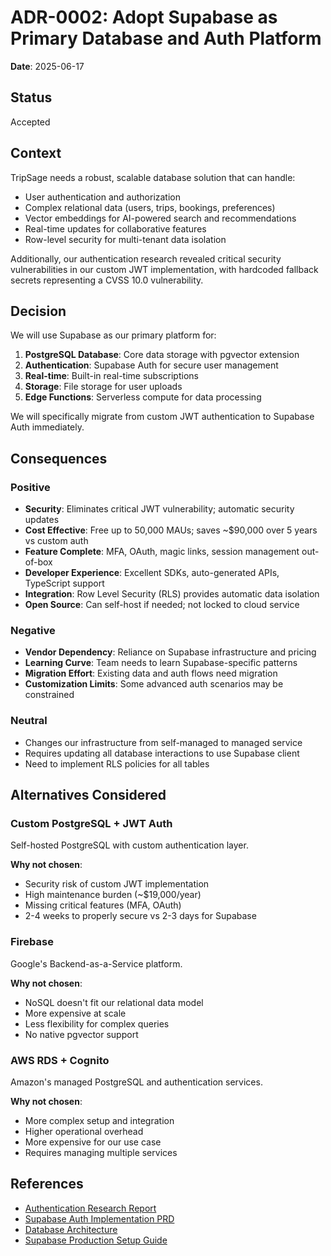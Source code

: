 # ADR-0002: Adopt Supabase as Primary Database and Auth Platform

**Date**: 2025-06-17

## Status

Accepted

## Context

TripSage needs a robust, scalable database solution that can handle:

- User authentication and authorization
- Complex relational data (users, trips, bookings, preferences)
- Vector embeddings for AI-powered search and recommendations
- Real-time updates for collaborative features
- Row-level security for multi-tenant data isolation

Additionally, our authentication research revealed critical security vulnerabilities in our custom JWT implementation, with hardcoded fallback secrets representing a CVSS 10.0 vulnerability.

## Decision

We will use Supabase as our primary platform for:

1. **PostgreSQL Database**: Core data storage with pgvector extension
2. **Authentication**: Supabase Auth for secure user management
3. **Real-time**: Built-in real-time subscriptions
4. **Storage**: File storage for user uploads
5. **Edge Functions**: Serverless compute for data processing

We will specifically migrate from custom JWT authentication to Supabase Auth immediately.

## Consequences

### Positive

- **Security**: Eliminates critical JWT vulnerability; automatic security updates
- **Cost Effective**: Free up to 50,000 MAUs; saves ~$90,000 over 5 years vs custom auth
- **Feature Complete**: MFA, OAuth, magic links, session management out-of-box
- **Developer Experience**: Excellent SDKs, auto-generated APIs, TypeScript support
- **Integration**: Row Level Security (RLS) provides automatic data isolation
- **Open Source**: Can self-host if needed; not locked to cloud service

### Negative

- **Vendor Dependency**: Reliance on Supabase infrastructure and pricing
- **Learning Curve**: Team needs to learn Supabase-specific patterns
- **Migration Effort**: Existing data and auth flows need migration
- **Customization Limits**: Some advanced auth scenarios may be constrained

### Neutral

- Changes our infrastructure from self-managed to managed service
- Requires updating all database interactions to use Supabase client
- Need to implement RLS policies for all tables

## Alternatives Considered

### Custom PostgreSQL + JWT Auth

Self-hosted PostgreSQL with custom authentication layer.

**Why not chosen**:

- Security risk of custom JWT implementation
- High maintenance burden (~$19,000/year)
- Missing critical features (MFA, OAuth)
- 2-4 weeks to properly secure vs 2-3 days for Supabase

### Firebase

Google's Backend-as-a-Service platform.

**Why not chosen**:

- NoSQL doesn't fit our relational data model
- More expensive at scale
- Less flexibility for complex queries
- No native pgvector support

### AWS RDS + Cognito

Amazon's managed PostgreSQL and authentication services.

**Why not chosen**:

- More complex setup and integration
- Higher operational overhead
- More expensive for our use case
- Requires managing multiple services

## References

- [Authentication Research Report](../10_RESEARCH/auth/authentication-research-report-2025.md)
- [Supabase Auth Implementation PRD](../10_RESEARCH/auth/supabase-auth-implementation-prd.md)
- [Database Architecture](../03_ARCHITECTURE/DATABASE_ARCHITECTURE.md)
- [Supabase Production Setup Guide](../01_GETTING_STARTED/SUPABASE_PRODUCTION_SETUP.md)
